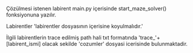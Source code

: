 Çözülmesi istenen labirent main.py içerisinde start_maze_solver() fonksiyonuna yazılır.

Labirentler 'labirentler dosyasının içerisine koyulmalıdır.'

İlgili labirentlerin trace edilmiş path hali txt formatında 'trace_'+[labirent_ismi] olacak sekilde 'cozumler' dosyasi icerisinde bulunmaktadir.
